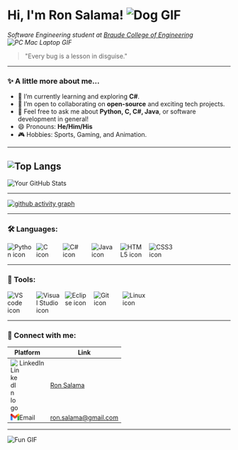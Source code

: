 # Hi, I'm Ron Salama! <img src="https://media.giphy.com/media/3oFzlW8dht4DdvwBqg/giphy.gif" width="50" alt="Dog GIF">

<p>
    <em>Software Engineering student at <a href="https://w3.braude.ac.il/?lang=en" alt="Link to braude`s english home page">Braude College of Engineering</a> 
    <img src="https://media.giphy.com/media/WFZvB7VIXBgiz3oDXE/giphy.gif" width="30" alt="PC Mac Laptop GIF">
    </em>
</p>

> "Every bug is a lesson in disguise."
---

### ✨ A little more about me...

- 🌱 I’m currently learning and exploring **C#**.
- 👯 I’m open to collaborating on **open-source** and exciting tech projects.
- 💬 Feel free to ask me about **Python, C, C#, Java**, or software development in general!
- 😄 Pronouns: **He/Him/His**
- 🎮 Hobbies: Sports, Gaming, and Animation.

---

<!--
### 📁 Notable Projects:

---
-->


![Top Langs](https://github-readme-stats.vercel.app/api/top-langs/?username=Ron-Salama&layout=compact&theme=tokyonight)
---

![Your GitHub Stats](https://github-readme-stats.vercel.app/api?username=Ron-Salama&show_icons=true&theme=tokyonight)

---

[![github activity graph](https://github-readme-activity-graph.vercel.app/graph?username=Ron-Salama&custom_title=Ron%20Salama`s%20Contributions%20&hide_border=true&theme=github-compact)](https://github.com/Ron-Salama/github-readme-activity-graph)

---

### 🛠️ Languages:
<img align="left" alt="Python icon" width="55px" style="padding-right:10px;" src="https://cdn.jsdelivr.net/gh/devicons/devicon@latest/icons/python/python-original.svg" />
<img align="left" alt="C icon" width="50px" style="padding-right:10px;" src="https://cdn.jsdelivr.net/gh/devicons/devicon@latest/icons/c/c-original.svg" />
<img align="left" alt="C# icon" width="55px" style="padding-right:10px;" src="https://cdn.jsdelivr.net/gh/devicons/devicon@latest/icons/csharp/csharp-original.svg" />
<img align="left" alt="Java icon" width="55px" style="padding-right:10px;" src="https://cdn.jsdelivr.net/gh/devicons/devicon@latest/icons/java/java-original.svg" />
<img align="left" alt="HTML5 icon" width="55px" style="padding-right:10px;" src="https://cdn.jsdelivr.net/gh/devicons/devicon@latest/icons/html5/html5-original.svg" />
<img align="left" alt="CSS3 icon" width="55px" style="padding-right:10px;" src="https://cdn.jsdelivr.net/gh/devicons/devicon@latest/icons/css3/css3-original.svg" />
<br clear="both" />

---

### 🔧 Tools:
<img align="left" alt="VS code icon" width="55px" style="padding-right:10px;" src="https://cdn.jsdelivr.net/gh/devicons/devicon@latest/icons/vscode/vscode-original.svg" />
<img align="left" alt="Visual Studio icon" width="55px" style="padding-right:10px;" src="https://cdn.jsdelivr.net/gh/devicons/devicon@latest/icons/visualstudio/visualstudio-original.svg" />
<img align="left" alt="Eclipse icon" width="55px" style="padding-right:10px;" src="https://cdn.jsdelivr.net/gh/devicons/devicon@latest/icons/eclipse/eclipse-original.svg" />
<img align="left" alt="Git icon" width="55px" style="padding-right:10px;" src="https://cdn.jsdelivr.net/gh/devicons/devicon@latest/icons/git/git-original.svg" />
<img align="left" alt="Linux icon" width="55px" style="padding-right:10px;" src="https://cdn.jsdelivr.net/gh/devicons/devicon@latest/icons/linux/linux-original.svg" />
<br clear="both" />

---

### 🤝 Connect with me:

| Platform | Link |
|----------|------|
| <img align="left" alt="LinkedIn logo" width="20px" src="https://cdn.jsdelivr.net/gh/devicons/devicon@latest/icons/linkedin/linkedin-original.svg" /> LinkedIn | [Ron Salama](https://www.linkedin.com/in/ron-salama) |
| <img align="left" alt="Gmail logo" width="20px" src="./Images/Gmail_icon_(2020).png" /> Email    | [ron.salama@gmail.com](mailto:ron.salama@gmail.com) |


---

<img src="https://media.giphy.com/media/LnQjpWaON8nhr21vNW/giphy.gif" width="60" alt="Fun GIF"> 
